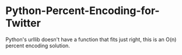 # Python-Percent-Encoding-for-Twitter
Python's urllib doesn't have a function that fits just right, this is an O(n) percent encoding solution.
